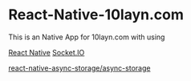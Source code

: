 # React-Native-10layn.com

This is an Native App for 10layn.com with using 

<a href="https://reactnative.dev/">React Native</a>
<a href="https://socket.io/">Socket.IO</a>

<a href="https://github.com/react-native-async-storage/async-storage">react-native-async-storage/async-storage</a>
